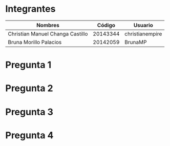 # Integrantes
| Nombres                          | Código   | Usuario         |
| -------------------------------- | -------- | --------------- |
| Christian Manuel Changa Castillo | 20143344 | christianempire |
| Bruna Morillo Palacios           | 20142059 | BrunaMP         |

# Pregunta 1

# Pregunta 2

# Pregunta 3

# Pregunta 4